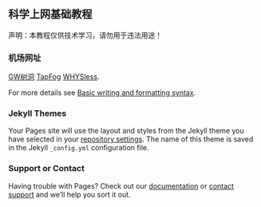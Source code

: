 ## 科学上网基础教程

声明：本教程仅供技术学习，请勿用于违法用途！

### 机场网址

[GW树洞](https://hello-shudong.com/user) [TapFog](https://www.tapfog.com/#/dashboard) [WHYSless](https://whysless.com/#/login).

For more details see [Basic writing and formatting syntax](https://docs.github.com/en/github/writing-on-github/getting-started-with-writing-and-formatting-on-github/basic-writing-and-formatting-syntax).

### Jekyll Themes

Your Pages site will use the layout and styles from the Jekyll theme you have selected in your [repository settings](https://github.com/xxynet/VPN-Basic/settings/pages). The name of this theme is saved in the Jekyll `_config.yml` configuration file.

### Support or Contact

Having trouble with Pages? Check out our [documentation](https://docs.github.com/categories/github-pages-basics/) or [contact support](https://support.github.com/contact) and we’ll help you sort it out.
